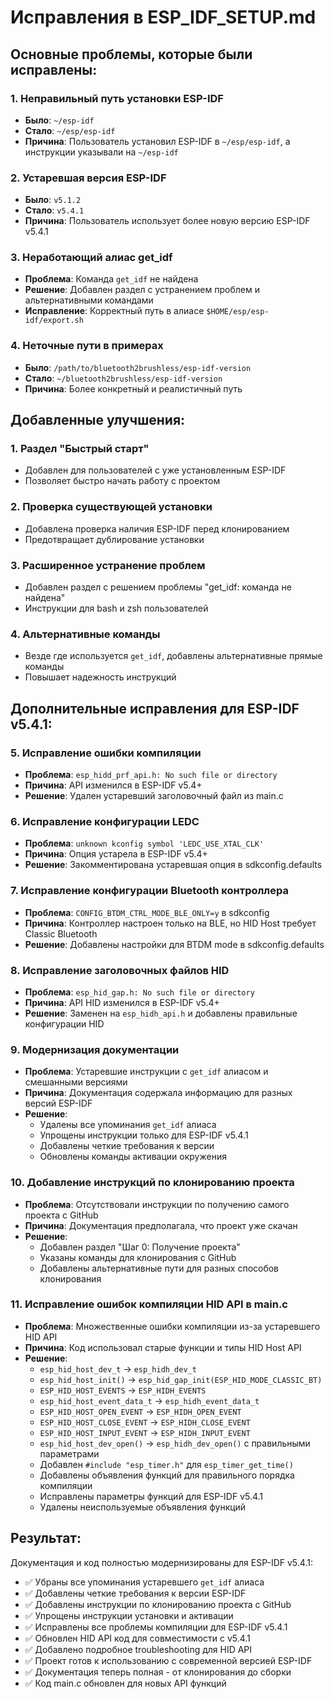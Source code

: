 # Исправления в ESP_IDF_SETUP.md

## Основные проблемы, которые были исправлены:

### 1. Неправильный путь установки ESP-IDF
- **Было**: `~/esp-idf` 
- **Стало**: `~/esp/esp-idf`
- **Причина**: Пользователь установил ESP-IDF в `~/esp/esp-idf`, а инструкции указывали на `~/esp-idf`

### 2. Устаревшая версия ESP-IDF
- **Было**: `v5.1.2`
- **Стало**: `v5.4.1`
- **Причина**: Пользователь использует более новую версию ESP-IDF v5.4.1

### 3. Неработающий алиас get_idf
- **Проблема**: Команда `get_idf` не найдена
- **Решение**: Добавлен раздел с устранением проблем и альтернативными командами
- **Исправление**: Корректный путь в алиасе `$HOME/esp/esp-idf/export.sh`

### 4. Неточные пути в примерах
- **Было**: `/path/to/bluetooth2brushless/esp-idf-version`
- **Стало**: `~/bluetooth2brushless/esp-idf-version`
- **Причина**: Более конкретный и реалистичный путь

## Добавленные улучшения:

### 1. Раздел "Быстрый старт"
- Добавлен для пользователей с уже установленным ESP-IDF
- Позволяет быстро начать работу с проектом

### 2. Проверка существующей установки
- Добавлена проверка наличия ESP-IDF перед клонированием
- Предотвращает дублирование установки

### 3. Расширенное устранение проблем
- Добавлен раздел с решением проблемы "get_idf: команда не найдена"
- Инструкции для bash и zsh пользователей

### 4. Альтернативные команды
- Везде где используется `get_idf`, добавлены альтернативные прямые команды
- Повышает надежность инструкций

## Дополнительные исправления для ESP-IDF v5.4.1:

### 5. Исправление ошибки компиляции
- **Проблема**: `esp_hidd_prf_api.h: No such file or directory`
- **Причина**: API изменился в ESP-IDF v5.4+
- **Решение**: Удален устаревший заголовочный файл из main.c

### 6. Исправление конфигурации LEDC
- **Проблема**: `unknown kconfig symbol 'LEDC_USE_XTAL_CLK'`
- **Причина**: Опция устарела в ESP-IDF v5.4+
- **Решение**: Закомментирована устаревшая опция в sdkconfig.defaults

### 7. Исправление конфигурации Bluetooth контроллера
- **Проблема**: `CONFIG_BTDM_CTRL_MODE_BLE_ONLY=y` в sdkconfig
- **Причина**: Контроллер настроен только на BLE, но HID Host требует Classic Bluetooth
- **Решение**: Добавлены настройки для BTDM mode в sdkconfig.defaults

### 8. Исправление заголовочных файлов HID
- **Проблема**: `esp_hid_gap.h: No such file or directory`
- **Причина**: API HID изменился в ESP-IDF v5.4+
- **Решение**: Заменен на `esp_hidh_api.h` и добавлены правильные конфигурации HID

### 9. Модернизация документации
- **Проблема**: Устаревшие инструкции с `get_idf` алиасом и смешанными версиями
- **Причина**: Документация содержала информацию для разных версий ESP-IDF
- **Решение**: 
  - Удалены все упоминания `get_idf` алиаса
  - Упрощены инструкции только для ESP-IDF v5.4.1
  - Добавлены четкие требования к версии
  - Обновлены команды активации окружения

### 10. Добавление инструкций по клонированию проекта
- **Проблема**: Отсутствовали инструкции по получению самого проекта с GitHub
- **Причина**: Документация предполагала, что проект уже скачан
- **Решение**: 
  - Добавлен раздел "Шаг 0: Получение проекта"
  - Указаны команды для клонирования с GitHub
  - Добавлены альтернативные пути для разных способов клонирования

### 11. Исправление ошибок компиляции HID API в main.c
- **Проблема**: Множественные ошибки компиляции из-за устаревшего HID API
- **Причина**: Код использовал старые функции и типы HID Host API
- **Решение**: 
  - `esp_hid_host_dev_t` → `esp_hidh_dev_t`
  - `esp_hid_host_init()` → `esp_hid_gap_init(ESP_HID_MODE_CLASSIC_BT)`
  - `ESP_HID_HOST_EVENTS` → `ESP_HIDH_EVENTS`
  - `esp_hid_host_event_data_t` → `esp_hidh_event_data_t`
  - `ESP_HID_HOST_OPEN_EVENT` → `ESP_HIDH_OPEN_EVENT`
  - `ESP_HID_HOST_CLOSE_EVENT` → `ESP_HIDH_CLOSE_EVENT`
  - `ESP_HID_HOST_INPUT_EVENT` → `ESP_HIDH_INPUT_EVENT`
  - `esp_hid_host_dev_open()` → `esp_hidh_dev_open()` с правильными параметрами
  - Добавлен `#include "esp_timer.h"` для `esp_timer_get_time()`
  - Добавлены объявления функций для правильного порядка компиляции
  - Исправлены параметры функций для ESP-IDF v5.4.1
  - Удалены неиспользуемые объявления функций

## Результат:
Документация и код полностью модернизированы для ESP-IDF v5.4.1:
- ✅ Убраны все упоминания устаревшего `get_idf` алиаса
- ✅ Добавлены четкие требования к версии ESP-IDF
- ✅ Добавлены инструкции по клонированию проекта с GitHub
- ✅ Упрощены инструкции установки и активации
- ✅ Исправлены все проблемы компиляции для ESP-IDF v5.4.1
- ✅ Обновлен HID API код для совместимости с v5.4.1
- ✅ Добавлено подробное troubleshooting для HID API
- ✅ Проект готов к использованию с современной версией ESP-IDF
- ✅ Документация теперь полная - от клонирования до сборки
- ✅ Код main.c обновлен для новых API функций